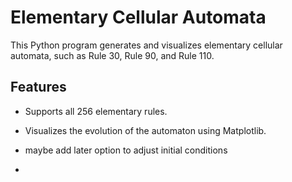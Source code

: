 # Elementary Cellular Automata

This Python program generates and visualizes elementary cellular automata, such as Rule 30, Rule 90, and Rule 110.

## Features
- Supports all 256 elementary rules.
- Visualizes the evolution of the automaton using Matplotlib.

- maybe add later option to adjust initial conditions
- 
